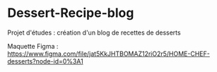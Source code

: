# Dessert-Recipe-blog
Projet d'études : création d'un blog de recettes de desserts

Maquette Figma :
https://www.figma.com/file/jat5KkJHTBOMAZ12riO2r5/HOME-CHEF-desserts?node-id=0%3A1